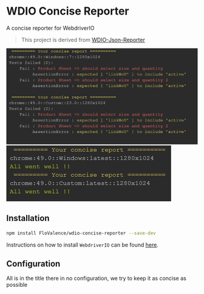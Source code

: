 # WDIO Concise Reporter
A concise reporter for WebdriverIO

>This project is derived from [WDIO-Json-Reporter](https://github.com/fijijavis/wdio-json-reporter)

![WDIO Concise Reporter error](./example_error.png)
![WDIO Concise Reporter success](./example_success.png)

## Installation
```bash
npm install FloValence/wdio-concise-reporter --save-dev
```

Instructions on how to install `WebdriverIO` can be found
[here](http://webdriver.io/guide/getstarted/install.html).

## Configuration

All is in the title there in no configuration,
we try to keep it as concise as possible
